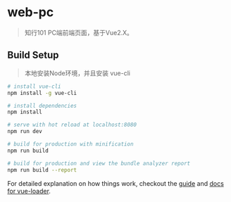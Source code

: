 # web-pc

> 知行101 PC端前端页面，基于Vue2.X。

## Build Setup

> 本地安装Node环境，并且安装 vue-cli

``` bash
# install vue-cli
npm install -g vue-cli

# install dependencies
npm install

# serve with hot reload at localhost:8080
npm run dev

# build for production with minification
npm run build

# build for production and view the bundle analyzer report
npm run build --report
```

For detailed explanation on how things work, checkout the [guide](http://vuejs-templates.github.io/webpack/) and [docs for vue-loader](http://vuejs.github.io/vue-loader).
